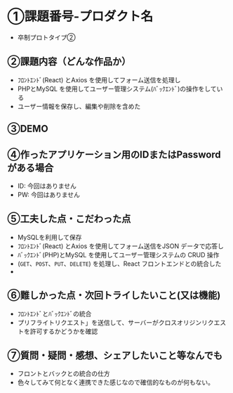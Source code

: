 # ①課題番号-プロダクト名

- 卒制プロトタイプ②

## ②課題内容（どんな作品か）

- ﾌﾛﾝﾄｴﾝﾄﾞ(React) とAxios を使用してフォーム送信を処理し
- PHPとMySQL を使用してユーザー管理システム(ﾊﾞｯｸｴﾝﾄﾞ)の操作をしている
- ユーザー情報を保存し、編集や削除を含めた

## ③DEMO



## ④作ったアプリケーション用のIDまたはPasswordがある場合

- ID: 今回はありません
- PW: 今回はありません

## ⑤工夫した点・こだわった点

- MySQLを利用して保存
- ﾌﾛﾝﾄｴﾝﾄﾞ(React) とAxios を使用してフォーム送信をJSON データで応答し
- ﾊﾞｯｸｴﾝﾄﾞ(PHP)とMySQL を使用してユーザー管理システムの CRUD 操作
- (`GET`、`POST`、`PUT`、`DELETE`) を処理し、React フロントエンドとの統合した
- 
 
## ⑥難しかった点・次回トライしたいこと(又は機能)

- ﾌﾛﾝﾄｴﾝﾄﾞとﾊﾞｯｸｴﾝﾄﾞの統合
- プリフライトリクエスト」を送信して、サーバーがクロスオリジンリクエストを許可するかどうかを確認

## ⑦質問・疑問・感想、シェアしたいこと等なんでも
- フロントとバックとの統合の仕方
- 色々してみて何となく連携できた感じなので確信的なものが何もない。 
